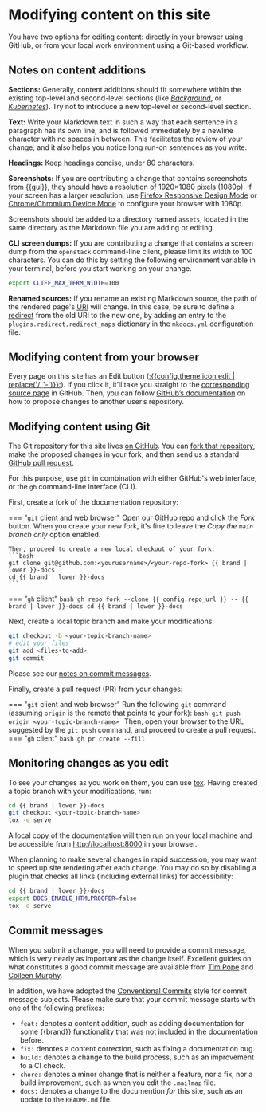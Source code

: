 # Modifying content on this site

You have two options for editing content: directly in your browser using GitHub, or from your local work environment using a Git-based workflow.

## Notes on content additions

**Sections:** Generally, content additions should fit somewhere within the existing top-level and second-level sections (like [_Background_](../background/index.md), or [_Kubernetes_](../howto/kubernetes/index.md)).
Try not to introduce a new top-level or second-level section.

**Text:** Write your Markdown text in such a way that each sentence in a paragraph has its own line, and is followed immediately by a newline character with no spaces in between.
This facilitates the review of your change, and it also helps you notice long run-on sentences as you write.

**Headings:** Keep headings concise, under 80 characters.

**Screenshots:** If you are contributing a change that contains screenshots from {{gui}}, they should have a resolution of 1920×1080 pixels (1080p).
If your screen has a larger resolution, use [Firefox Responsive Design Mode](https://firefox-source-docs.mozilla.org/devtools-user/responsive_design_mode/) or [Chrome/Chromium Device Mode](https://developer.chrome.com/docs/devtools/device-mode/) to configure your browser with 1080p.

Screenshots should be added to a directory named `assets`, located in the same directory as the Markdown file you are adding or editing.

**CLI screen dumps:** If you are contributing a change that contains a screen dump from the `openstack` command-line client, please limit its width to 100 characters.
You can do this by setting the following environment variable in your terminal, before you start working on your change.

``` bash
export CLIFF_MAX_TERM_WIDTH=100
```

**Renamed sources:** If you rename an existing Markdown source, the path of the rendered page's [URI](https://en.wikipedia.org/wiki/Uniform_Resource_Identifier) will change.
In this case, be sure to define a [redirect](https://github.com/mkdocs/mkdocs-redirects) from the old URI to the new one, by adding an entry to the `plugins.redirect.redirect_maps` dictionary in the `mkdocs.yml` configuration file.

## Modifying content from your browser

Every page on this site has an Edit button ([:{{config.theme.icon.edit | replace('/','-')}}:]({{page.edit_url}})).
If you click it, it’ll take you straight to the [corresponding source page]({{page.edit_url}}) in GitHub.
Then, you can follow [GitHub’s documentation](https://docs.github.com/en/repositories/working-with-files/managing-files/editing-files#editing-files-in-another-users-repository) on how to propose changes to another user’s repository.

## Modifying content using Git

The Git repository for this site lives [on GitHub]({{config.repo_url}}).
You can [fork that repository](https://docs.github.com/en/get-started/quickstart/fork-a-repo), make the proposed changes in your fork, and then send us a standard [GitHub pull request](https://docs.github.com/en/pull-requests/collaborating-with-pull-requests/proposing-changes-to-your-work-with-pull-requests/about-pull-requests).

For this purpose, use `git` in combination with either GitHub's web interface, or the `gh` command-line interface (CLI).

First, create a fork of the documentation repository:

=== "`git` client and web browser"
    Open [our GitHub repo]({{config.repo_url}}) and click the *Fork* button.
    When you create your new fork, it's fine to leave the *Copy the `main` branch only* option enabled.

    Then, proceed to create a new local checkout of your fork:
    ```bash
    git clone git@github.com:<yourusername>/<your-repo-fork> {{ brand | lower }}-docs
    cd {{ brand | lower }}-docs
    ```
=== "`gh` client"
    ```bash
    gh repo fork --clone {{ config.repo_url }} -- {{ brand | lower }}-docs
    cd {{ brand | lower }}-docs
    ```

Next, create a local topic branch and make your modifications:

```bash
git checkout -b <your-topic-branch-name>
# edit your files
git add <files-to-add>
git commit
```

Please see our [notes on commit messages](quality.md).

Finally, create a pull request (PR) from your changes:

=== "`git` client and web browser"
    Run the following `git` command (assuming `origin` is the remote that points to your fork):
    ```bash
    git push origin <your-topic-branch-name>
    ```
    Then, open your browser to the URL suggested by the `git push` command, and proceed to create a pull request.
=== "`gh` client"
    ```bash
    gh pr create --fill
    ```

## Monitoring changes as you edit

To see your changes as you work on them, you can use [tox](https://tox.wiki/en/latest/).
Having created a topic branch with your modifications, run:

```bash
cd {{ brand | lower }}-docs
git checkout <your-topic-branch-name>
tox -e serve
```

A local copy of the documentation will then run on your local machine and be accessible from <http://localhost:8000> in your browser.

When planning to make several changes in rapid succession, you may want to speed up site rendering after each change.
You may do so by disabling a plugin that checks all links (including external links) for accessibility:

```bash
cd {{ brand | lower }}-docs
export DOCS_ENABLE_HTMLPROOFER=false
tox -e serve
```

## Commit messages

When you submit a change, you will need to provide a commit message, which is very nearly as important as the change itself.
Excellent guides on what constitutes a good commit message are available from [Tim Pope](https://tbaggery.com/2008/04/19/a-note-about-git-commit-messages.html) and [Colleen Murphy](http://www.gazlene.net/getting-work-done-in-open-source.html).

In addition, we have adopted the [Conventional Commits](https://www.conventionalcommits.org/en/v1.0.0/) style for commit message subjects.
Please make sure that your commit message starts with one of the following prefixes:

* `feat:` denotes a content addition, such as adding documentation for some {{brand}} functionality that was not included in the documentation before.
* `fix:` denotes a content correction, such as fixing a documentation bug.
* `build:` denotes a change to the build process, such as an improvement to a CI check.
* `chore:` denotes a minor change that is neither a feature, nor a fix, nor a build improvement, such as when you edit the `.mailmap` file.
* `docs:` denotes a change to the documention *for* this site, such as an update to the `README.md` file.
